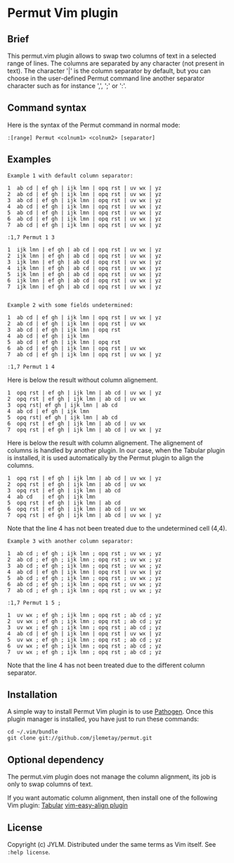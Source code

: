 Permut Vim plugin
=================

Brief
-----

This permut.vim plugin allows to swap two columns of text in a selected range
of lines.  The columns are separated by any character (not present in text).
The character '|' is the column separator by default, but you can choose in
the user-defined Permut command line another separator character such as for
instance ',', ';' or ':'.


Command syntax
--------------

Here is the syntax of the Permut command in normal mode:

    :[range] Permut <colnum1> <colnum2> [separator]



Examples
--------

    Example 1 with default column separator:

    1  ab cd | ef gh | ijk lmn | opq rst | uv wx | yz
    2  ab cd | ef gh | ijk lmn | opq rst | uv wx | yz
    3  ab cd | ef gh | ijk lmn | opq rst | uv wx | yz
    4  ab cd | ef gh | ijk lmn | opq rst | uv wx | yz
    5  ab cd | ef gh | ijk lmn | opq rst | uv wx | yz
    6  ab cd | ef gh | ijk lmn | opq rst | uv wx | yz
    7  ab cd | ef gh | ijk lmn | opq rst | uv wx | yz

    :1,7 Permut 1 3

    1  ijk lmn | ef gh | ab cd | opq rst | uv wx | yz
    2  ijk lmn | ef gh | ab cd | opq rst | uv wx | yz
    3  ijk lmn | ef gh | ab cd | opq rst | uv wx | yz
    4  ijk lmn | ef gh | ab cd | opq rst | uv wx | yz
    5  ijk lmn | ef gh | ab cd | opq rst | uv wx | yz
    6  ijk lmn | ef gh | ab cd | opq rst | uv wx | yz
    7  ijk lmn | ef gh | ab cd | opq rst | uv wx | yz


    Example 2 with some fields undetermined:

    1  ab cd | ef gh | ijk lmn | opq rst | uv wx | yz
    2  ab cd | ef gh | ijk lmn | opq rst | uv wx
    3  ab cd | ef gh | ijk lmn | opq rst
    4  ab cd | ef gh | ijk lmn
    5  ab cd | ef gh | ijk lmn | opq rst
    6  ab cd | ef gh | ijk lmn | opq rst | uv wx
    7  ab cd | ef gh | ijk lmn | opq rst | uv wx | yz

    :1,7 Permut 1 4

Here is below the result without column alignement.

    1  opq rst | ef gh | ijk lmn | ab cd | uv wx | yz
    2  opq rst | ef gh | ijk lmn | ab cd | uv wx
    3  opq rst| ef gh | ijk lmn | ab cd 
    4  ab cd | ef gh | ijk lmn
    5  opq rst| ef gh | ijk lmn | ab cd 
    6  opq rst | ef gh | ijk lmn | ab cd | uv wx
    7  opq rst | ef gh | ijk lmn | ab cd | uv wx | yz

Here is below the result with column alignement.
The alignement of columns is handled by another plugin.
In our case, when the Tabular plugin is installed,
it is used automatically by the Permut plugin to align the columns.

    1  opq rst | ef gh | ijk lmn | ab cd | uv wx | yz
    2  opq rst | ef gh | ijk lmn | ab cd | uv wx
    3  opq rst | ef gh | ijk lmn | ab cd
    4  ab cd   | ef gh | ijk lmn
    5  opq rst | ef gh | ijk lmn | ab cd
    6  opq rst | ef gh | ijk lmn | ab cd | uv wx
    7  opq rst | ef gh | ijk lmn | ab cd | uv wx | yz

Note that the line 4 has not been treated due to
the undetermined cell (4,4).


    Example 3 with another column separator:

    1  ab cd ; ef gh ; ijk lmn ; opq rst ; uv wx ; yz
    2  ab cd ; ef gh ; ijk lmn ; opq rst ; uv wx ; yz
    3  ab cd ; ef gh ; ijk lmn ; opq rst ; uv wx ; yz
    4  ab cd | ef gh | ijk lmn | opq rst | uv wx | yz
    5  ab cd ; ef gh ; ijk lmn ; opq rst ; uv wx ; yz
    6  ab cd ; ef gh ; ijk lmn ; opq rst ; uv wx ; yz
    7  ab cd ; ef gh ; ijk lmn ; opq rst ; uv wx ; yz

    :1,7 Permut 1 5 ;

    1  uv wx ; ef gh ; ijk lmn ; opq rst ; ab cd ; yz
    2  uv wx ; ef gh ; ijk lmn ; opq rst ; ab cd ; yz
    3  uv wx ; ef gh ; ijk lmn ; opq rst ; ab cd ; yz
    4  ab cd | ef gh | ijk lmn | opq rst | uv wx | yz
    5  uv wx ; ef gh ; ijk lmn ; opq rst ; ab cd ; yz
    6  uv wx ; ef gh ; ijk lmn ; opq rst ; ab cd ; yz
    7  uv wx ; ef gh ; ijk lmn ; opq rst ; ab cd ; yz

Note that the line 4 has not been treated due to
the different column separator.


Installation
------------

A simple way to install Permut Vim plugin is to use
[Pathogen](https://github.com/tpope/vim-pathogen).
Once this plugin manager is installed, you have just to
run these commands:

    cd ~/.vim/bundle
    git clone git://github.com/jlemetay/permut.git


Optional dependency
-------------------

The permut.vim plugin does not manage the column alignment, its job is only
to swap columns of text.

If you want automatic column alignment, then install one of the following Vim plugin:
[Tabular](https://github.com/godlygeek/tabular)
[vim-easy-align plugin](https://github.com/junegunn/vim-easy-align)


License
-------
Copyright (c) JYLM. Distributed under the same terms as Vim itself. See `:help license`.


